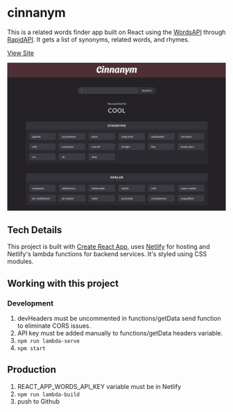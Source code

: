 # cinnanym

This is a related words finder app built on React using the [WordsAPI](https://www.wordsapi.com/) through [RapidAPI](https://rapidapi.com/dpventures/api/wordsapi/). It gets a list of synonyms, related words, and rhymes.

[View Site](https://cinnanym.netlify.app/)

![](https://github.com/stormcloud266/cinnanym/blob/main/screenshot.png)

## Tech Details
This project is built with [Create React App](https://create-react-app.dev/), uses [Netlify](https://www.netlify.com/) for hosting and Netlify's lambda functions for backend services. It's styled using CSS modules.

## Working with this project
### Development

1. devHeaders must be uncommented in functions/getData send function to eliminate CORS issues.
2. API key must be added manually to functions/getData headers variable.
3. `npm run lambda-serve`
4. `npm start`

## Production

1. REACT_APP_WORDS_API_KEY variable must be in Netlify
2. `npm run lambda-build`
3. push to Github
